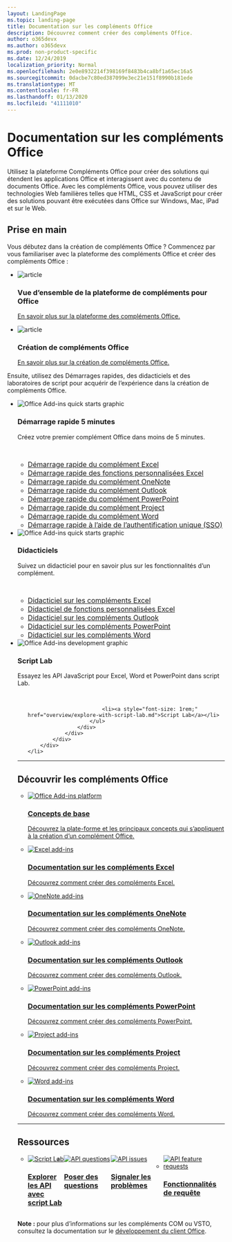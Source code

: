 ```yaml
---
layout: LandingPage
ms.topic: landing-page
title: Documentation sur les compléments Office
description: Découvrez comment créer des compléments Office.
author: o365devx
ms.author: o365devx
ms.prod: non-product-specific
ms.date: 12/24/2019
localization_priority: Normal
ms.openlocfilehash: 2e0e8932214f398169f8483b4ca8bf1a65ec16a5
ms.sourcegitcommit: 0dacbe7c80ed387099e3ec21e151f8990b181ede
ms.translationtype: MT
ms.contentlocale: fr-FR
ms.lasthandoff: 01/13/2020
ms.locfileid: "41111010"
---
```

# <a name="office-add-ins-documentation"></a>Documentation sur les compléments Office

Utilisez la plateforme Compléments Office pour créer des solutions qui étendent les applications Office et interagissent avec du contenu de documents Office. Avec les compléments Office, vous pouvez utiliser des technologies Web familières telles que HTML, CSS et JavaScript pour créer des solutions pouvant être exécutées dans Office sur Windows, Mac, iPad et sur le Web.

<h2>Prise en main</h2>

<p>Vous débutez dans la création de compléments Office ? Commencez par vous familiariser avec la plateforme des compléments Office et créer des compléments Office :</p>

<ul class="panelContent cardsF cols cols3">
    <li>
        <div class="cardSize">
            <div class="cardPadding">
                <div class="card">
                    <div class="cardImageOuter">
                        <div class="cardImage">
                            <img src="images/index-landing-page/i_article.svg" alt="article" />
                        </div>
                    </div>
                    <div class="cardText">
                        <h3>Vue d’ensemble de la plateforme de compléments pour Office</h3>
                        <p><a href="overview/office-add-ins.md">En savoir plus sur la plateforme des compléments Office.</a></p>
                    </div>
                </div>
            </div>
        </div>
    </li>
    <li>
        <div class="cardSize">
            <div class="cardPadding">
                <div class="card">
                    <div class="cardImageOuter">
                        <div class="cardImage">
                            <img src="images/index-landing-page/i_article.svg" alt="article" />
                        </div>
                    </div>
                    <div class="cardText">
                        <h3>Création de compléments Office</h3>
                        <p><a href="overview/office-add-ins-fundamentals.md">En savoir plus sur la création de compléments Office.</a></p>
                    </div>
                </div>
            </div>
        </div>
    </li>
</ul>

<p>Ensuite, utilisez des Démarrages rapides, des didacticiels et des laboratoires de script pour acquérir de l’expérience dans la création de compléments Office.</p>

<ul class="cardsK panelContent cols cols3">
    <li>
        <div class="cardSize">
            <div class="cardPadding">
                <div class="card">
                    <div class="cardImageOuter">
                        <div class="cardImage bgdAccent1">
                            <img src="images/index-landing-page/get-started.svg" alt="Office Add-ins quick starts graphic" data-linktype="external" class="x-hidden-focus"/>
                        </div>
                    </div>
                    <div class="cardText">
                        <h3>Démarrage rapide 5 minutes</h3>
                        <p>Créez votre premier complément Office dans moins de 5 minutes.</p>
                        <br/>
                        <ul>
                            <li><a style="font-size: 1rem;" href="quickstarts/excel-quickstart-jquery.md">Démarrage rapide du complément Excel</a></li>
                            <li><a style="font-size: 1rem;" href="quickstarts/excel-custom-functions-quickstart.md">Démarrage rapide des fonctions personnalisées Excel</a></li>
                            <li><a style="font-size: 1rem;" href="quickstarts/onenote-quickstart.md">Démarrage rapide du complément OneNote</a></li>
                            <li><a style="font-size: 1rem;" href="/outlook/add-ins/quick-start?context=office/dev/add-ins/context">Démarrage rapide du complément Outlook</a></li>
                            <li><a style="font-size: 1rem;" href="quickstarts/powerpoint-quickstart.md">Démarrage rapide du complément PowerPoint</a></li>
                            <li><a style="font-size: 1rem;" href="quickstarts/project-quickstart.md">Démarrage rapide du complément Project</a></li>
                            <li><a style="font-size: 1rem;" href="quickstarts/word-quickstart.md">Démarrage rapide du complément Word</a></li>
                            <li><a style="font-size: 1rem;" href="quickstarts/sso-quickstart.md">Démarrage rapide à l’aide de l’authentification unique (SSO)</a></li>
                        </ul>
                    </div>
                </div>
            </div>
        </div>
    </li>
    <li>
        <div class="cardSize">
            <div class="cardPadding">
                <div class="card">
                    <div class="cardImageOuter">
                        <div class="cardImage bgdAccent1">
                            <img src="images/index-landing-page/get-started-2.svg" alt="Office Add-ins quick starts graphic" data-linktype="external" class="x-hidden-focus"/>
                        </div>
                    </div>
                    <div class="cardText">
                        <h3>Didacticiels</h3>
                        <p>Suivez un didacticiel pour en savoir plus sur les fonctionnalités d’un complément.</p>
                        <br/>
                        <ul>
                            <li><a style="font-size: 1rem;" href="tutorials/excel-tutorial.md">Didacticiel sur les compléments Excel</a></li>
                            <li><a style="font-size: 1rem;" href="tutorials/excel-tutorial-create-custom-functions.md">Didacticiel de fonctions personnalisées Excel</a></li>
                            <li><a style="font-size: 1rem;" href="/outlook/add-ins/addin-tutorial?context=office/dev/add-ins/context">Didacticiel sur les compléments Outlook</a></li>
                            <li><a style="font-size: 1rem;" href="tutorials/powerpoint-tutorial.md">Didacticiel sur les compléments PowerPoint</a></li>
                            <li><a style="font-size: 1rem;" href="tutorials/word-tutorial.md">Didacticiel sur les compléments Word</a></li>
                        </ul>
                    </div>
                </div>
            </div>
        </div>
    </li>
    <li>
        <div class="cardSize">
            <div class="cardPadding">
                <div class="card">
                    <div class="cardImageOuter">
                        <div class="cardImage bgdAccent1">
                            <img src="images/index-landing-page/monitor-with-code.svg" alt="Office Add-ins development graphic" data-linktype="external" class="x-hidden-focus"/>
                        </div>
                    </div>
                    <div class="cardText">
                        <h3>Script Lab</h3>
                        <p>Essayez les API JavaScript pour Excel, Word et PowerPoint dans script Lab.</p>
                        <br/>
                        <ul style="list-style: none!important;">
                        
                            <li><a style="font-size: 1rem;" href="overview/explore-with-script-lab.md">Script Lab</a></li>
                        </ul>
                    </div>
                </div>
            </div>
        </div>
    </li>
</ul>

---

<h2>Découvrir les compléments Office</h2>

<ul class="cardsM cols cols1">
    <li>
        <a class="card x-hidden-focus" href="overview/office-add-ins.md">
            <div class="cardImageOuter">
                <div class="cardImage">
                    <img src="images/index/blocks.svg" alt="Office Add-ins platform" />
                </div>
            </div>
            <div class="cardText">
                <h3>Concepts de base</h3>
                <p>Découvrez la plate-forme et les principaux concepts qui s’appliquent à la création d’un complément Office.</p>
            </div>
        </a>
    </li>
</ul>
<ul class="cardsM cols cols3">
    <li>
        <a class="card x-hidden-focus" href="excel/index.md">
        <div class="cardImageOuter">
            <div class="cardImage">
                <img src="images/index/logo-excel.svg" alt="Excel add-ins" />
            </div>
        </div>
        <div class="cardText">
            <h3>Documentation sur les compléments Excel</h3>
            <p>Découvrez comment créer des compléments Excel.</p>
        </div>
        </a>
    </li>
    <li>
        <a class="card x-hidden-focus" href="onenote/index.md">
        <div class="cardImageOuter">
            <div class="cardImage">
                <img src="images/index/logo-onenote.svg" alt="OneNote add-ins" />
            </div>
        </div>
        <div class="cardText">
            <h3>Documentation sur les compléments OneNote</h3>
            <p>Découvrez comment créer des compléments OneNote.</p>
        </div>
        </a>
    </li>
    <li>
        <a class="card x-hidden-focus" href="outlook/index.md">
        <div class="cardImageOuter">
            <div class="cardImage">
                <img src="images/index/logo-outlook.svg" alt="Outlook add-ins" />
            </div>
        </div>
        <div class="cardText">
            <h3>Documentation sur les compléments Outlook</h3>
            <p>Découvrez comment créer des compléments Outlook.</p>
        </div>
        </a>
    </li>
    <li>
        <a class="card x-hidden-focus" href="powerpoint/index.md">
        <div class="cardImageOuter">
            <div class="cardImage">
                <img src="images/index/logo-powerpoint.svg" alt="PowerPoint add-ins" />
            </div>
        </div>
        <div class="cardText">
            <h3>Documentation sur les compléments PowerPoint</h3>
            <p>Découvrez comment créer des compléments PowerPoint.</p>
        </div>
        </a>
    </li>
    <li>
        <a class="card x-hidden-focus" href="project/index.md">
        <div class="cardImageOuter">
            <div class="cardImage">
                <img src="images/index/logo-project-server.svg" alt="Project add-ins" />
            </div>
        </div>
        <div class="cardText">
            <h3>Documentation sur les compléments Project</h3>
            <p>Découvrez comment créer des compléments Project.</p>
        </div>
        </a>
    </li>
    <li>
        <a class="card x-hidden-focus" href="word/index.md">
        <div class="cardImageOuter">
            <div class="cardImage">
                <img src="images/index/logo-word.svg" alt="Word add-ins" />
            </div>
        </div>
        <div class="cardText">
            <h3>Documentation sur les compléments Word</h3>
            <p>Découvrez comment créer des compléments Word.</p>
        </div>
        </a>
    </li>
</ul>

---

<h2>Ressources</h2>
<ul class="panelContent cardsF cols cols4" style="display:flex!important;">
    <li>
        <div class="cardSize">
            <div class="cardPadding">
                <div class="card">
                    <div class="cardImageOuter">
                        <div class="cardImage">
                            <a href="overview/explore-with-script-lab.md"><img src="images/index/ScriptLabLogoColor.svg" alt="Script Lab" /></a>
                        </div>
                    </div>
                    <div class="cardText">
                        <a href="overview/explore-with-script-lab.md"><h3>Explorer les API<br/>avec script Lab</h3></a>
                    </div>
                </div>
            </div>
        </div>
    </li>
    <li>
        <div class="cardSize">
            <div class="cardPadding">
                <div class="card">
                    <div class="cardImageOuter">
                        <div class="cardImage">
                            <a href="https://stackoverflow.com/questions/tagged/office-js"><img src="images/index/i_support.svg" alt="API questions" /></a>
                        </div>
                    </div>
                    <div class="cardText">
                        <a href="https://stackoverflow.com/questions/tagged/office-js" target="_blank"><h3>Poser des questions</h3></a>
                    </div>
                </div>
            </div>
        </div>
    </li>
    <li>
        <div class="cardSize">
            <div class="cardPadding">
                <div class="card">
                    <div class="cardImageOuter">
                        <div class="cardImage">
                            <a href="https://github.com/officedev/office-js/issues" target="_blank"><img src="images/index/i_bug.svg" alt="API issues" /></a>
                        </div>
                    </div>
                    <div class="cardText">
                        <a href="https://github.com/officedev/office-js/issues" target="_blank"><h3>Signaler les problèmes</h3></a>
                    </div>
                </div>
            </div>
        </div>
    </li>
    <li>
        <div class="cardSize">
            <div class="cardPadding">
                <div class="card">
                    <div class="cardImageOuter">
                        <div class="cardImage">
                            <a href="https://officespdev.uservoice.com/" target="_blank"><img src="images/index/i_feedback.svg" alt="API feature requests" /></a>
                        </div>
                    </div>
                    <div class="cardText">
                        <a href="https://officespdev.uservoice.com/" target="_blank"><h3>Fonctionnalités de requête</h3></a>
                    </div>
                </div>
            </div>
        </div>
    </li>
</ul>
<p><b>Note :</b> pour plus d’informations sur les compléments COM ou VSTO, consultez la documentation sur le <a href="/office/client-developer/office-client-development" target="_blank">développement du client Office</a>.</p>